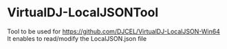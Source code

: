 # VirtualDJ-LocalJSONTool

Tool to be used for https://github.com/DJCEL/VirtualDJ-LocalJSON-Win64
It enables to read/modify the LocalJSON.json file
